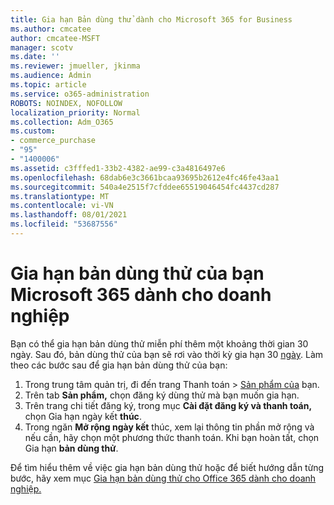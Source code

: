 ```yaml
---
title: Gia hạn Bản dùng thử dành cho Microsoft 365 for Business
ms.author: cmcatee
author: cmcatee-MSFT
manager: scotv
ms.date: ''
ms.reviewer: jmueller, jkinma
ms.audience: Admin
ms.topic: article
ms.service: o365-administration
ROBOTS: NOINDEX, NOFOLLOW
localization_priority: Normal
ms.collection: Adm_O365
ms.custom:
- commerce_purchase
- "95"
- "1400006"
ms.assetid: c3fffed1-33b2-4382-ae99-c3a4816497e6
ms.openlocfilehash: 68dab6e3c3661bcaa93695b2612e4fc46fe43aa1
ms.sourcegitcommit: 540a4e2515f7cfddee65519046454fc4437cd287
ms.translationtype: MT
ms.contentlocale: vi-VN
ms.lasthandoff: 08/01/2021
ms.locfileid: "53687556"
---
```

# <a name="extend-your-trial-for-microsoft-365-for-business"></a>Gia hạn bản dùng thử của bạn Microsoft 365 dành cho doanh nghiệp

Bạn có thể gia hạn bản dùng thử miễn phí thêm một khoảng thời gian 30 ngày. Sau đó, bản dùng thử của bạn sẽ rơi vào thời kỳ gia hạn 30 [ngày](/alchemyinsights/grace-period-for-microsoft-365-free-trial). Làm theo các bước sau để gia hạn bản dùng thử của bạn:
  
1. Trong trung tâm quản  trị, đi đến trang Thanh toán \> [Sản phẩm của](https://go.microsoft.com/fwlink/p/?linkid=842054) bạn.
2. Trên tab **Sản phẩm,** chọn đăng ký dùng thử mà bạn muốn gia hạn.
3. Trên trang chi tiết đăng ký, trong mục **Cài đặt đăng ký và thanh toán,** chọn Gia hạn ngày kết **thúc**.
4. Trong ngăn **Mở rộng ngày kết** thúc, xem lại thông tin phần mở rộng và nếu cần, hãy chọn một phương thức thanh toán. Khi bạn hoàn tất, chọn Gia hạn **bản dùng thử**.

Để tìm hiểu thêm về việc gia hạn bản dùng thử hoặc để biết hướng dẫn từng bước, hãy xem mục [Gia hạn bản dùng thử cho Office 365 dành cho doanh nghiệp.](/microsoft-365/commerce/extend-your-trial)